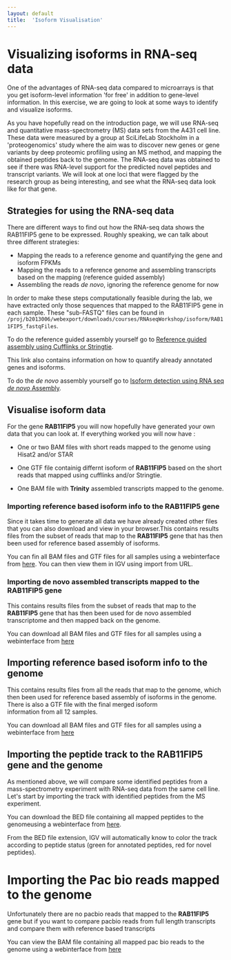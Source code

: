 ```yaml
---
layout: default
title:  'Isoform Visualisation'
---
```


# Visualizing isoforms in RNA-seq data


One of the advantages of RNA-seq data compared to microarrays is that you get 
isoform-level information 'for free' in addition to gene-level information. 
In this exercise, we are going to look at some ways to identify and visualize isoforms.

As you have hopefully read on the introduction page, we will use RNA-seq and quantitative 
mass-spectrometry (MS) data sets from the A431 cell line. These data were measured by a 
group at SciLifeLab Stockholm in a 'proteogenomics' study where the aim was to discover 
new genes or gene variants by deep proteomic profiling using an MS method, and mapping 
the obtained peptides back to the genome. 
The RNA-seq data was obtained to see if there was RNA-level support for the predicted novel 
peptides and transcript variants. We will look at one loci that were flagged by the research 
group as being interesting, and see what the RNA-seq data look like for that gene.


## Strategies for using the RNA-seq data

There are different ways to find out how the RNA-seq data shows the RAB11FIP5 gene to 
be expressed. Roughly speaking, we can talk about three different strategies:

*	Mapping the reads to a reference genome and quantifying the gene and isoform FPKMs  
*	Mapping the reads to a reference genome and assembling transcripts based on the mapping (reference guided assembly)  
*	Assembling the reads *de novo*, ignoring the reference genome for now  


In order to make these steps computationally feasible during the lab, we have extracted 
only those sequences that mapped to the RAB11FIP5 gene in each sample. These "sub-FASTQ" 
files can be found in ``/proj/b2013006/webexport/downloads/courses/RNAseqWorkshop/isoform/RAB11FIP5_fastqFiles``.
 

To do the reference guided assembly yourself go to [Reference guided assembly using Cufflinks or Stringtie](isoform-lab.md). 

This link also contains information on how to quantify already annotated genes and isoforms.

To do the *de novo* assembly yourself go to [Isoform detection using RNA seq *de novo* Assembly](isoform-denovo.md).



## Visualise isoform data

For the gene **RAB11FIP5** you will now hopefully have generated your own data that you can look at. 
If everything worked you will now have :

 * One or two BAM files with short reads mapped to the genome using Hisat2 and/or STAR 

 * One GTF file containig differnt isoform of **RAB11FIP5** based on the short reads that mapped using cufflinks and/or Stringtie.
 
 * One BAM file with **Trinity** assembled transcripts mapped to the genome.


### Importing reference based isoform info to the **RAB11FIP5** gene

Since it takes time to generate all data we have already created other files that you can also download and view in your browser.This contains results files from the subset of reads that map to the **RAB11FIP5** gene that has then been used for reference based assembly of isoforms. 

You can fin all BAM files and GTF files for all samples using a webinterface from [here](https://export.uppmax.uu.se/b2013006/downloads/courses/RNAseqWorkshop/isoform/otherData/refBasedAssembly/RAB11FIP5). You can then view them in IGV using import from URL.

### Importing de novo assembled transcripts mapped to the **RAB11FIP5** gene

This contains results files from the subset of reads that map to the **RAB11FIP5** gene that has then been used for 
de novo assembled transcriptome and then mapped back on the genome. 

You can download all BAM files and GTF files for all samples using a webinterface from [here](https://export.uppmax.uu.se/b2013006/downloads/courses/RNAseqWorkshop/isoform/otherData/deNovo/BAMfiles)


## Importing reference based isoform info to the genome

This contains results files from all the reads that map to the genome, which then been used for 
reference based assembly of isoforms in the genome. There is also a GTF file with the final merged isoform  
information from all 12 samples.  

You can download all BAM files and GTF files for all samples using a webinterface from [here](https://export.uppmax.uu.se/b2013006/downloads/courses/RNAseqWorkshop/isoform/otherData/refBasedAssembly/Genome)

## Importing the peptide track to the **RAB11FIP5** gene and the genome                                                           

As mentioned above, we will compare some identified peptides from a mass-spectrometry 
experiment with RNA-seq data from the same cell line. Let's start by importing the track 
with identified peptides from the MS experiment. 

You can download the BED file containing all mapped peptides to the genomeusing a webinterface from [here](https://export.uppmax.uu.se/b2013006/downloads/courses/RNAseqWorkshop/isoform/otherData).


From the BED file extension, IGV will automatically know to color the track according to peptide status
(green for annotated peptides, red for novel peptides).


# Importing the Pac bio reads mapped to the genome                                                         

Unfortunately there are no pacbio reads that mapped to the **RAB11FIP5** gene but if you want to compare pacbio  reads from full length transcripts and compare them with reference based transcripts 

You can view the BAM file containing all mapped pac bio reads to the genome using a webinterface from [here](https://export.uppmax.uu.se/b2013006/downloads/courses/RNAseqWorkshop/isoform/otherData/)
























